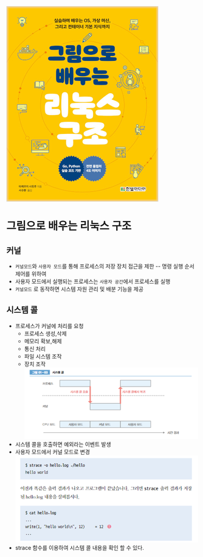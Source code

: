 ![img.png](linux01.png)
# 그림으로 배우는 리눅스 구조

## 커널
- `커널모드`와 `사용자 모드`를 통해 프로세스의 저장 장치 접근을 제한 -- 명령 실행 순서 제어를 위하여
- 사용자 모드에서 실행되는 프로세스는 `사용자 공간`에서 프로세스를 실행
- `커널모드` 로 동작하면 시스템 자원 관리 및 배분 기능을 제공

## 시스템 콜
- 프로세스가 커널에 처리를 요청
    - 프로세스 생성,삭제
    - 메모리 확보,해제
    - 통신 처리
    - 파일 시스템 조작
    - 장치 조작
![img.png](systemcall01.png)
- 시스템 콜을 호출하면 예외라는 이벤트 발생
- 사용자 모드에서 커널 모드로 변경
![img.png](systmcall02.png)
- strace 함수를 이용하여 시스템 콜 내용을 확인 할 수 있다.
